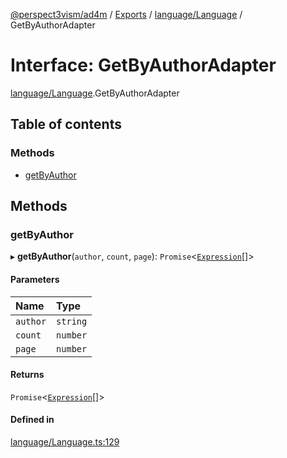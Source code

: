 [@perspect3vism/ad4m](../README.md) / [Exports](../modules.md) / [language/Language](../modules/language_Language.md) / GetByAuthorAdapter

# Interface: GetByAuthorAdapter

[language/Language](../modules/language_Language.md).GetByAuthorAdapter

## Table of contents

### Methods

- [getByAuthor](language_Language.GetByAuthorAdapter.md#getbyauthor)

## Methods

### getByAuthor

▸ **getByAuthor**(`author`, `count`, `page`): `Promise`<[`Expression`](../classes/expression_Expression.Expression.md)[]\>

#### Parameters

| Name | Type |
| :------ | :------ |
| `author` | `string` |
| `count` | `number` |
| `page` | `number` |

#### Returns

`Promise`<[`Expression`](../classes/expression_Expression.Expression.md)[]\>

#### Defined in

[language/Language.ts:129](https://github.com/perspect3vism/ad4m/blob/e76a46f1/core/src/language/Language.ts#L129)
